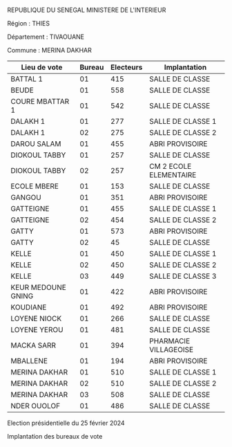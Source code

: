 REPUBLIQUE DU SENEGAL MINISTERE DE L'INTERIEUR

Région : THIES

Département : TIVAOUANE

Commune : MERINA DAKHAR

| Lieu de vote | Bureau | Electeurs | Implantation |
| - | - | - | - |
| BATTAL 1 | 01 | 415 | SALLE DE CLASSE |
| BEUDE | 01 | 558 | SALLE DE CLASSE |
| COURE MBATTAR 1 | 01 | 542 | SALLE DE CLASSE |
| DALAKH 1 | 01 | 277 | SALLE DE CLASSE 1 |
| DALAKH 1 | 02 | 275 | SALLE DE CLASSE 2 |
| DAROU SALAM | 01 | 455 | ABRI PROVISOIRE |
| DIOKOUL TABBY | 01 | 257 | SALLE DE CLASSE |
| DIOKOUL TABBY | 02 | 257 | CM 2 ECOLE ELEMENTAIRE |
| ECOLE MBERE | 01 | 153 | SALLE DE CLASSE |
| GANGOU | 01 | 351 | ABRI PROVISOIRE |
| GATTEIGNE | 01 | 455 | SALLE DE CLASSE 1 |
| GATTEIGNE | 02 | 454 | SALLE DE CLASSE 2 |
| GATTY | 01 | 573 | ABRI PROVISOIRE |
| GATTY | 02 | 45 | SALLE DE CLASSE |
| KELLE | 01 | 450 | SALLE DE CLASSE 1 |
| KELLE | 02 | 450 | SALLE DE CLASSE 2 |
| KELLE | 03 | 449 | SALLE DE CLASSE 3 |
| KEUR MEDOUNE GNING | 01 | 422 | ABRI PROVISOIRE |
| KOUDIANE | 01 | 492 | ABRI PROVISOIRE |
| LOYENE NIOCK | 01 | 266 | SALLE DE CLASSE |
| LOYENE YEROU | 01 | 481 | SALLE DE CLASSE |
| MACKA SARR | 01 | 394 | PHARMACIE VILLAGEOISE |
| MBALLENE | 01 | 194 | ABRI PROVISOIRE |
| MERINA DAKHAR | 01 | 510 | SALLE DE CLASSE 1 |
| MERINA DAKHAR | 02 | 510 | SALLE DE CLASSE 2 |
| MERINA DAKHAR | 03 | 508 | SALLE DE CLASSE |
| NDER OUOLOF | 01 | 486 | SALLE DE CLASSE |

<!-- PageNumber="12/28" -->

Election présidentielle du 25 février 2024

Implantation des bureaux de vote
